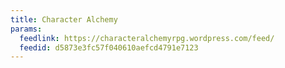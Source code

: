 ```yaml
---
title: Character Alchemy
params:
  feedlink: https://characteralchemyrpg.wordpress.com/feed/
  feedid: d5873e3fc57f040610aefcd4791e7123
---
```

